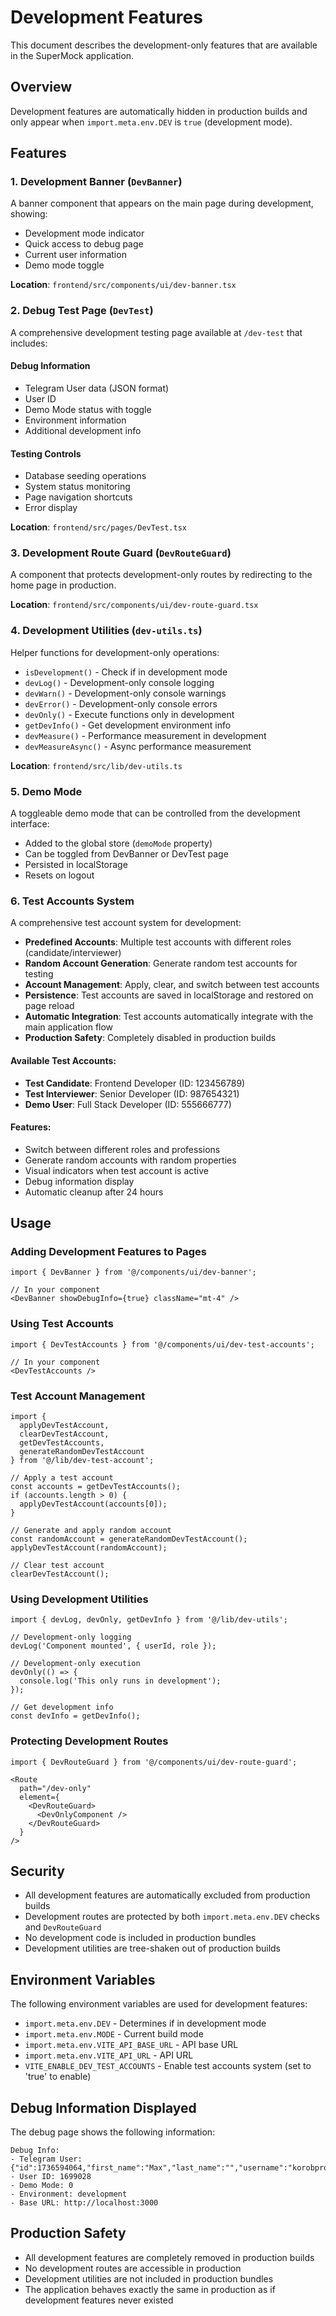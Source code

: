 # Development Features

This document describes the development-only features that are available in the SuperMock application.

## Overview

Development features are automatically hidden in production builds and only appear when `import.meta.env.DEV` is `true` (development mode).

## Features

### 1. Development Banner (`DevBanner`)

A banner component that appears on the main page during development, showing:
- Development mode indicator
- Quick access to debug page
- Current user information
- Demo mode toggle

**Location**: `frontend/src/components/ui/dev-banner.tsx`

### 2. Debug Test Page (`DevTest`)

A comprehensive development testing page available at `/dev-test` that includes:

#### Debug Information
- Telegram User data (JSON format)
- User ID
- Demo Mode status with toggle
- Environment information
- Additional development info

#### Testing Controls
- Database seeding operations
- System status monitoring
- Page navigation shortcuts
- Error display

**Location**: `frontend/src/pages/DevTest.tsx`

### 3. Development Route Guard (`DevRouteGuard`)

A component that protects development-only routes by redirecting to the home page in production.

**Location**: `frontend/src/components/ui/dev-route-guard.tsx`

### 4. Development Utilities (`dev-utils.ts`)

Helper functions for development-only operations:

- `isDevelopment()` - Check if in development mode
- `devLog()` - Development-only console logging
- `devWarn()` - Development-only console warnings
- `devError()` - Development-only console errors
- `devOnly()` - Execute functions only in development
- `getDevInfo()` - Get development environment info
- `devMeasure()` - Performance measurement in development
- `devMeasureAsync()` - Async performance measurement

**Location**: `frontend/src/lib/dev-utils.ts`

### 5. Demo Mode

A toggleable demo mode that can be controlled from the development interface:

- Added to the global store (`demoMode` property)
- Can be toggled from DevBanner or DevTest page
- Persisted in localStorage
- Resets on logout

### 6. Test Accounts System

A comprehensive test account system for development:

- **Predefined Accounts**: Multiple test accounts with different roles (candidate/interviewer)
- **Random Account Generation**: Generate random test accounts for testing
- **Account Management**: Apply, clear, and switch between test accounts
- **Persistence**: Test accounts are saved in localStorage and restored on page reload
- **Automatic Integration**: Test accounts automatically integrate with the main application flow
- **Production Safety**: Completely disabled in production builds

#### Available Test Accounts:
- **Test Candidate**: Frontend Developer (ID: 123456789)
- **Test Interviewer**: Senior Developer (ID: 987654321)  
- **Demo User**: Full Stack Developer (ID: 555666777)

#### Features:
- Switch between different roles and professions
- Generate random accounts with random properties
- Visual indicators when test account is active
- Debug information display
- Automatic cleanup after 24 hours

## Usage

### Adding Development Features to Pages

```tsx
import { DevBanner } from '@/components/ui/dev-banner';

// In your component
<DevBanner showDebugInfo={true} className="mt-4" />
```

### Using Test Accounts

```tsx
import { DevTestAccounts } from '@/components/ui/dev-test-accounts';

// In your component
<DevTestAccounts />
```

### Test Account Management

```tsx
import { 
  applyDevTestAccount, 
  clearDevTestAccount, 
  getDevTestAccounts,
  generateRandomDevTestAccount 
} from '@/lib/dev-test-account';

// Apply a test account
const accounts = getDevTestAccounts();
if (accounts.length > 0) {
  applyDevTestAccount(accounts[0]);
}

// Generate and apply random account
const randomAccount = generateRandomDevTestAccount();
applyDevTestAccount(randomAccount);

// Clear test account
clearDevTestAccount();
```

### Using Development Utilities

```tsx
import { devLog, devOnly, getDevInfo } from '@/lib/dev-utils';

// Development-only logging
devLog('Component mounted', { userId, role });

// Development-only execution
devOnly(() => {
  console.log('This only runs in development');
});

// Get development info
const devInfo = getDevInfo();
```

### Protecting Development Routes

```tsx
import { DevRouteGuard } from '@/components/ui/dev-route-guard';

<Route
  path="/dev-only"
  element={
    <DevRouteGuard>
      <DevOnlyComponent />
    </DevRouteGuard>
  }
/>
```

## Security

- All development features are automatically excluded from production builds
- Development routes are protected by both `import.meta.env.DEV` checks and `DevRouteGuard`
- No development code is included in production bundles
- Development utilities are tree-shaken out of production builds

## Environment Variables

The following environment variables are used for development features:

- `import.meta.env.DEV` - Determines if in development mode
- `import.meta.env.MODE` - Current build mode
- `import.meta.env.VITE_API_BASE_URL` - API base URL
- `import.meta.env.VITE_API_URL` - API URL
- `VITE_ENABLE_DEV_TEST_ACCOUNTS` - Enable test accounts system (set to 'true' to enable)

## Debug Information Displayed

The debug page shows the following information:

```
Debug Info:
- Telegram User: {"id":1736594064,"first_name":"Max","last_name":"","username":"korobprog",...}
- User ID: 1699028
- Demo Mode: 0
- Environment: development
- Base URL: http://localhost:3000
```

## Production Safety

- All development features are completely removed in production builds
- No development routes are accessible in production
- Development utilities are not included in production bundles
- The application behaves exactly the same in production as if development features never existed
